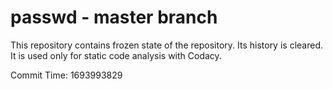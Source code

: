 # passwd - master branch

This repository contains frozen state of the repository.
Its history is cleared. It is used only for static code
analysis with Codacy.

Commit Time: 1693993829